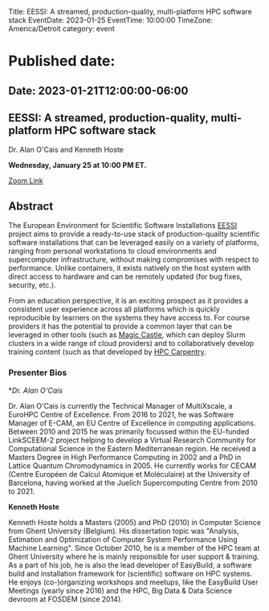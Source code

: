 Title: EESSI: A streamed, production-quality, multi-platform HPC software stack
EventDate: 2023-01-25
EventTime: 10:00:00
TimeZone: America/Detroit
category: event
# Published date:
Date: 2023-01-21T12:00:00-06:00
---

## EESSI: A streamed, production-quality, multi-platform HPC software stack

Dr. Alan O'Cais and Kenneth Hoste

**Wednesday, January 25 at 10:00 PM ET.**

[Zoom Link](https://youtu.be/ObhlPYUmNJs)

## Abstract
 
The European Environment for Scientific Software Installations [EESSI](https://eessi.github.io/docs/) project aims to provide a ready-to-use stack of
production-quality scientific software installations that can be leveraged easily on a variety of
platforms, ranging from personal workstations to cloud environments and supercomputer
infrastructure, without making compromises with respect to performance. Unlike containers,
it exists natively on the host system with direct access to hardware and can be remotely
updated (for bug fixes, security, etc.).

From an education perspective, it is an exciting prospect as it provides a consistent user
experience across all platforms which is quickly reproducible by learners on the systems
they have access to. For course providers it has the potential to provide a common layer that
can be leveraged in other tools (such as [Magic Castle](https://github.com/ComputeCanada/magic_castle), which can deploy Slurm clusters in a wide
range of cloud providers) and to collaboratively develop training content (such as that
developed by [HPC Carpentry](https://www.hpc-carpentry.org/).

### Presenter Bios

**Dr. Alan O'Cais*

Dr. Alan O'Cais is currently the Technical Manager of MultiXscale, a EuroHPC Centre of
Excellence. From 2016 to 2021, he was Software Manager of E-CAM, an EU Centre of
Excellence in computing applications. Between 2010 and 2015 he was primarily focussed
within the EU-funded LinkSCEEM-2 project helping to develop a Virtual Research
Community for Computational Science in the Eastern Mediterranean region. He received a
Masters Degree in High Performance Computing in 2002 and a PhD in Lattice Quantum
Chromodynamics in 2005. He currently works for CECAM (Centre Européen de Calcul
Atomique et Moléculaire) at the University of Barcelona, having worked at the Juelich
Supercomputing Centre from 2010 to 2021.

**Kenneth Hoste**

Kenneth Hoste holds a Masters (2005) and PhD (2010) in Computer Science from Ghent
University (Belgium). His dissertation topic was "Analysis, Estimation and Optimization of
Computer System Performance Using Machine Learning". Since October 2010, he is a
member of the HPC team at Ghent University where he is mainly responsible for user
support & training. As a part of his job, he is also the lead developer of EasyBuild, a software
build and installation framework for (scientific) software on HPC systems. He enjoys
(co-)organizing workshops and meetups, like the EasyBuild User Meetings (yearly since
2016) and the HPC, Big Data & Data Science devroom at FOSDEM (since 2014).
